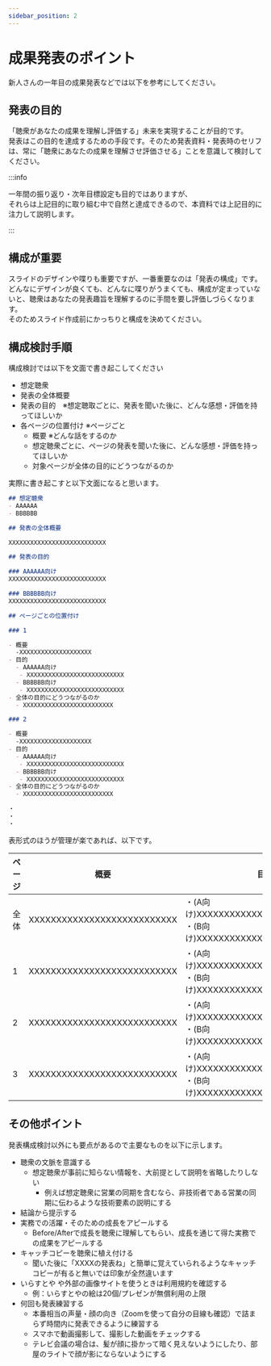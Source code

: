 ```yaml
---
sidebar_position: 2
---
```


# 成果発表のポイント

新人さんの一年目の成果発表などでは以下を参考にしてください。

## 発表の目的

「聴衆があなたの成果を理解し評価する」未来を実現することが目的です。  
発表はこの目的を達成するための手段です。そのため発表資料・発表時のセリフは、常に「聴衆にあなたの成果を理解させ評価させる」ことを意識して検討してください。  

:::info

一年間の振り返り・次年目標設定も目的ではありますが、  
それらは上記目的に取り組む中で自然と達成できるので、本資料では上記目的に注力して説明します。

:::

## 構成が重要

スライドのデザインや喋りも重要ですが、一番重要なのは「発表の構成」です。  
どんなにデザインが良くても、どんなに喋りがうまくても、構成が定まっていないと、聴衆はあなたの発表趣旨を理解するのに手間を要し評価しづらくなります。  
そのためスライド作成前にかっちりと構成を決めてください。

## 構成検討手順

構成検討では以下を文面で書き起こしてください

- 想定聴衆
- 発表の全体概要
- 発表の目的　※想定聴取ごとに、発表を聞いた後に、どんな感想・評価を持ってほしいか
- 各ページの位置付け ※ページごと
  - 概要 ※どんな話をするのか
  - 想定聴衆ごとに、ページの発表を聞いた後に、どんな感想・評価を持ってほしいか
  - 対象ページが全体の目的にどうつながるのか

実際に書き起こすと以下文面になると思います。

```md title=発表の構成(マークダウン形式)
## 想定聴衆
- AAAAAA
- BBBBBB

## 発表の全体概要

XXXXXXXXXXXXXXXXXXXXXXXXXXX

## 発表の目的

### AAAAAA向け
XXXXXXXXXXXXXXXXXXXXXXXXXXX

### BBBBBB向け
XXXXXXXXXXXXXXXXXXXXXXXXXXX

## ページごとの位置付け

### 1

- 概要
  -XXXXXXXXXXXXXXXXXXXX
- 目的
  - AAAAAA向け
   - XXXXXXXXXXXXXXXXXXXXXXXXXXX
  - BBBBBB向け
   - XXXXXXXXXXXXXXXXXXXXXXXXXXX
- 全体の目的にどうつながるのか
  - XXXXXXXXXXXXXXXXXXXXXXXXX

### 2

- 概要
  -XXXXXXXXXXXXXXXXXXXX
- 目的
  - AAAAAA向け
   - XXXXXXXXXXXXXXXXXXXXXXXXXXX
  - BBBBBB向け
   - XXXXXXXXXXXXXXXXXXXXXXXXXXX
- 全体の目的にどうつながるのか
  - XXXXXXXXXXXXXXXXXXXXXXXXX

・
・
・
```

表形式のほうが管理が楽であれば、以下です。

|ページ|概要|目的|位置付け|
|-|-|-|-|
|全体|XXXXXXXXXXXXXXXXXXXXXXXXXXX|・(A向け)XXXXXXXXXXXXXXXXXXXXXXXXXXX<br/>・(B向け)XXXXXXXXXXXXXXXXXXXXXXXXXXX<br/>| - |
|1|XXXXXXXXXXXXXXXXXXXXXXXXXXX|・(A向け)XXXXXXXXXXXXXXXXXXXXXXXXXXX<br/>・(B向け)XXXXXXXXXXXXXXXXXXXXXXXXXXX<br/>| XXXXXXXXXXXXXXXXXXXXXXXXXXX|
|2|XXXXXXXXXXXXXXXXXXXXXXXXXXX|・(A向け)XXXXXXXXXXXXXXXXXXXXXXXXXXX<br/>・(B向け)XXXXXXXXXXXXXXXXXXXXXXXXXXX<br/>| XXXXXXXXXXXXXXXXXXXXXXXXXXX|
|3|XXXXXXXXXXXXXXXXXXXXXXXXXXX|・(A向け)XXXXXXXXXXXXXXXXXXXXXXXXXXX<br/>・(B向け)XXXXXXXXXXXXXXXXXXXXXXXXXXX<br/>| XXXXXXXXXXXXXXXXXXXXXXXXXXX|

## その他ポイント

発表構成検討以外にも要点があるので主要なものを以下に示します。

- 聴衆の文脈を意識する
  - 想定聴衆が事前に知らない情報を、大前提として説明を省略したりしない
    - 例えば想定聴衆に営業の同期を含むなら、非技術者である営業の同期に伝わるような技術要素の説明にする
- 結論から提示する
- 実務での活躍・そのための成長をアピールする
  - Before/Afterで成長を聴衆に理解してもらい、成長を通じて得た実務での成果をアピールする
- キャッチコピーを聴衆に植え付ける
  - 聞いた後に「XXXXの発表ね」と簡単に覚えていられるようなキャッチコピーが有ると無いでは印象が全然違います
- いらすとや や外部の画像サイトを使うときは利用規約を確認する
  - 例：いらすとやの絵は20個/プレゼンが無償利用の上限
- 何回も発表練習する
  - 本番相当の声量・顔の向き（Zoomを使って自分の目線も確認）で詰まらず時間内に発表できるように練習する
  - スマホで動画撮影して、撮影した動画をチェックする
  - テレビ会議の場合は、髪が顔に掛かって暗く見えないようにしたり、部屋のライトで顔が影にならないようにする
